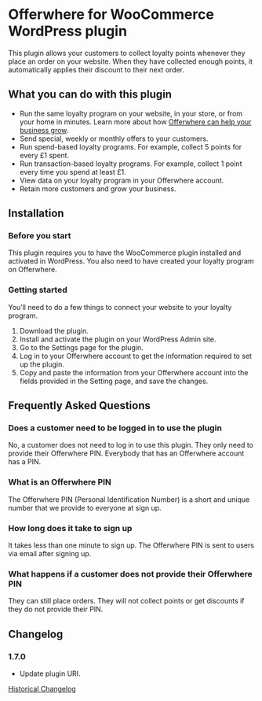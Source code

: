 # Offerwhere for WooCommerce WordPress plugin

This plugin allows your customers to collect loyalty points whenever they place an order on your website. When they have
collected enough points, it automatically applies their discount to their next order.

## What you can do with this plugin

* Run the same loyalty program on your website, in your store, or from your home in minutes. Learn more about
  how [Offerwhere can help your business grow](https://www.offerwhere.com/grow-business/loyalty-programs).
* Send special, weekly or monthly offers to your customers.
* Run spend-based loyalty programs. For example, collect 5 points for every £1 spent.
* Run transaction-based loyalty programs. For example, collect 1 point every time you spend at least £1.
* View data on your loyalty program in your Offerwhere account.
* Retain more customers and grow your business.

## Installation

### Before you start

This plugin requires you to have the WooCommerce plugin installed and activated in WordPress. You also need to have
created your loyalty program on Offerwhere.

### Getting started

You’ll need to do a few things to connect your website to your loyalty program.

1. Download the plugin.
2. Install and activate the plugin on your WordPress Admin site.
3. Go to the Settings page for the plugin.
4. Log in to your Offerwhere account to get the information required to set up the plugin.
5. Copy and paste the information from your Offerwhere account into the fields provided in the Setting page, and save
   the changes.

## Frequently Asked Questions

### Does a customer need to be logged in to use the plugin

No, a customer does not need to log in to use this plugin. They only need to provide their Offerwhere PIN. Everybody
that has an Offerwhere account has a PIN.

### What is an Offerwhere PIN

The Offerwhere PIN (Personal Identification Number) is a short and unique number that we provide to everyone at sign up.

### How long does it take to sign up

It takes less than one minute to sign up. The Offerwhere PIN is sent to users via email after signing up.

### What happens if a customer does not provide their Offerwhere PIN

They can still place orders. They will not collect points or get discounts if they do not provide their PIN.

## Changelog

### 1.7.0

* Update plugin URI.

[Historical Changelog](https://raw.githubusercontent.com/tosin-ogunrinde/offerwhere-for-woocommerce-wordpress-plugin/master/offerwhere-for-woocommerce/CHANGELOG.txt)
